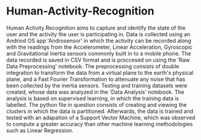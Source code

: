 # Human-Activity-Recognition

Human Activity Recognition aims to capture and identify the state of the user and the activity the user is participating in. Data is collected using an Andriod OS app 'Androsensor' in which the activity can be recorded along with the readings from the Accelerometer, Linear Acceleration, Gyroscopic and Gravitational inertia sensors commonly built in to a mobile phone. The data recorded is saved in CSV format and is proccesed on using the 'Raw Data Preprocessing' notebook. The preprocessing consists of double integration to transform the data from a virtual plane to the earth's physical plane, and a Fast Fourier Transformation to attenuate any noise that has been collected by the inertia sensors. 
Testing and training datasets were created, whose data was analyzed in the 'Data Analysis' notebook. The analysis is based on supervised learning, in which the training data is labelled. The python file in question consists of creating and viewing the clusters in which the data is partitioned. Afterwards, the data is trained and tested with an adapation of a Support Vector Machine, which was observed to compute a greater accuracy than other machine learning methodologies such as Linear Regression.
